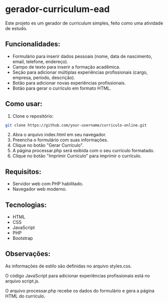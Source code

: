 # gerador-curriculum-ead
Este projeto es um gerador de curriculum simples, feito como uma atividade de estudo.

## Funcionalidades:
+ Formulário para inserir dados pessoais (nome, data de nascimento, email, telefone, endereço).
+ Campo de texto para inserir a formação acadêmica.
+ Seção para adicionar múltiplas experiências profissionais (cargo, empresa, período, descrição).
+ Botão para adicionar novas experiências profissionais.
+ Botão para gerar o currículo em formato HTML.

## Como usar:
1. Clone o repositório:
```Bash
git clone https://github.com/your-username/curriculo-online.git
```
2. Abra o arquivo index.html em seu navegador.
3. Preencha o formulário com suas informações.
4. Clique no botão "Gerar Currículo".
5. A página processar.php será exibida com o seu currículo formatado.
6. Clique no botão "Imprimir Currículo" para imprimir o currículo.

## Requisitos:
+ Servidor web com PHP habilitado.
+ Navegador web moderno.

## Tecnologias:
+ HTML
+ CSS
+ JavaScript
+ PHP
+ Bootstrap

## Observações:
As informações de estilo são definidas no arquivo styles.css.

O código JavaScript para adicionar experiências profissionais está no arquivo script.js.

O arquivo processar.php recebe os dados do formulário e gera a página HTML do currículo.

